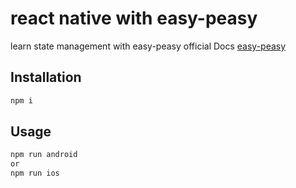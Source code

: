 # react native with easy-peasy

 learn state management with easy-peasy
 official Docs [easy-peasy](https://easy-peasy.now.sh/docs/quick-start.html)
## Installation

```bash
npm i
```

## Usage

```bash
npm run android
or
npm run ios
```
